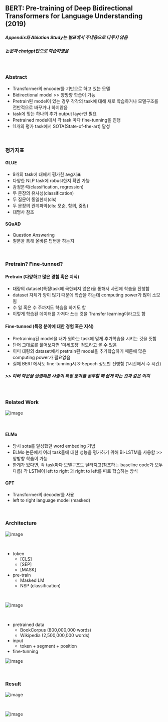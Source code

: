 ## BERT: Pre-training of Deep Bidirectional Transformers for Language Understanding (2019)
##### Appendix와 Ablation Study는 발표에서 주내용으로 다루지 않음
##### 논문과 chatgpt만으로 학습하였음

<br>

### Abstract
- Transformer의 encoder를 기반으로 하고 있는 모델
- Bidirectional model >> 양방향 학습이 가능
- Pretrain된 model이 있는 경우 각각의 task에 대해 새로 학습하거나 모델구조를 전반적으로 바꾸거나 하지않음
- task에 맞는 하나의 추가 output layer만 필요
- Pretrained model에서 각 task 마다 fine-tunning을 진행
- 11개의 평가 task에서 SOTA(State-of-the-art) 달성

<br>

### 평가지표
#### GLUE
- 9개의 task에 대해서 평가한 avg지표
- 다양한 NLP task에 robust한지 확인 가능
- 감정분석(classification, regression)
- 두 문장의 유사성(classification)
- 두 질문이 동일한지(cls)
- 두 문장의 관계파악(cls: 모순, 함의, 중립)
- 대명사 참조

#### SQuAD
- Question Answering
- 질문을 통해 올바른 답변을 하는지

<br>

### Pretrain? Fine-tunned?
#### Pretrain (다양하고 많은 경험 혹은 지식)
- 대량의 dataset(특정task에 국한되지 않은)을 통해서 사전에 학습을 진행함
- dataset 자체가 양이 많기 때문에 학습을 하는데 computing power가 많이 소모됨
- 수 일 혹은 수 주까지도 학습을 하기도 함
- 이렇게 학습된 데이터를 가져다 쓰는 것을 Transfer learning이라고도 함

#### Fine-tunned (특정 분야에 대한 경험 혹은 지식)
- Pretraining된 model을 내가 원하는 task에 맞게 추가학습을 시키는 것을 뜻함
- 단어 그대로를 풀어보자면 '미세조정' 정도라고 볼 수 있음
- 이미 대량의 dataset에서 pretrain된 model을 추가학습하기 때문에 많은 computing power가 필요없음
- 실제 BERT에서도 fine-tunning시 3-5epoch 정도만 진행함 (1시간에서 수 시간)

##### >> 여러 학문을 섭렵해본 사람이 특정 분야를 공부할 때 쉽게 하는 것과 같은 이치

<br>

### Related Work
![image](https://user-images.githubusercontent.com/92671224/220243376-bcf8173d-d5ce-47f8-8732-312ff312554d.png)

<br>

#### ELMo
- 당시 sota를 달성했던 word embeding 기법
- ELMo 논문에서 여러 task들에 대한 성능을 평가하기 위해 Bi-LSTM을 사용함 >> 양방향 학습이 가능
- 한계가 있다면, 각 task마다 모델구조도 달라지고(참조하는 baseline code가 모두 다름) 각 LSTM이 left to right 과 right to left를 따로 학습하는 방식

#### GPT
- Transformer의 decoder를 사용
- left to right language model (masked)

<br>

### Architecture
![image](https://user-images.githubusercontent.com/92671224/220242314-f916f738-f276-417a-9f1a-a9e301ce88a5.png)

<br>

- token
    - [CLS]
    - [SEP]
    - [MASK]
- pre-train
    - Masked LM
    - NSP (classification)

<br>

![image](https://user-images.githubusercontent.com/92671224/220242860-bf33d5d1-c242-487e-92ac-925cfaa11af7.png)

<br>

- pretrained data
    - BookCorpus (800,000,000 words)
    - Wikipedia (2,500,000,000 words)
- input
    - token + segment + position
- fine-tunning

![image](https://user-images.githubusercontent.com/92671224/220243510-08056272-8f35-40cd-8071-ab3542e5b443.png)

<br>

### Result
![image](https://user-images.githubusercontent.com/92671224/220243673-03793ded-aa7a-4eba-80f5-c768363d1ab0.png)

<br>

![image](https://user-images.githubusercontent.com/92671224/220243868-ea750139-b2e4-4811-940a-706b9d6c6fe7.png)
